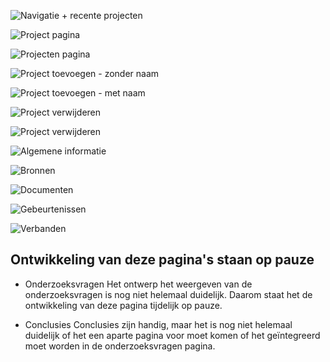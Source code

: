 ![Navigatie + recente projecten](content/designs.png)

![Project pagina](content/designs8.png)

![Projecten pagina](content/designs8.png)

![Project toevoegen - zonder naam](content/designs3.png)

![Project toevoegen - met naam](content/designs4.png)

![Project verwijderen](content/designs5.png)

![Project verwijderen](content/designs5.png)

![Algemene informatie](content/designs9.png)

![Bronnen](content/designs12.png)

![Documenten](content/designs13.png)

![Gebeurtenissen](content/designs11.png)

![Verbanden](content/designs10.png)


## Ontwikkeling van deze pagina's staan op pauze
* Onderzoeksvragen
Het ontwerp het weergeven van de onderzoeksvragen is nog niet helemaal duidelijk. Daarom staat het de ontwikkeling van deze pagina tijdelijk op pauze.

* Conclusies
Conclusies zijn handig, maar het is nog niet helemaal duidelijk of het een aparte pagina voor moet komen of het geïntegreerd moet worden in de onderzoeksvragen pagina.